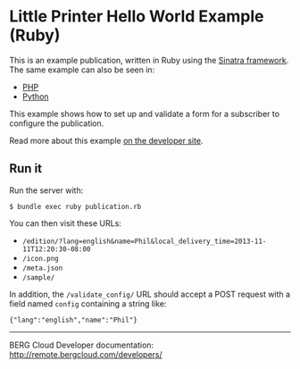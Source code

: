 # Little Printer Hello World Example (Ruby)

This is an example publication, written in Ruby using the [Sinatra framework](http://www.sinatrarb.com/). The same example can also be
seen in:

* [PHP](https://github.com/bergcloud/lp-hello-world-php)
* [Python](https://github.com/bergcloud/lp-hello-world-python)

This example shows how to set up and validate a form for a subscriber to
configure the publication.

Read more about this example [on the developer site](http://remote.bergcloud.com/developers/littleprinter/examples/hello_world). 

## Run it

Run the server with:

    $ bundle exec ruby publication.rb

You can then visit these URLs:

* `/edition/?lang=english&name=Phil&local_delivery_time=2013-11-11T12:20:30-08:00`
* `/icon.png`
* `/meta.json`
* `/sample/`

In addition, the `/validate_config/` URL should accept a POST request with
a field named `config` containing a string like:

    {"lang":"english","name":"Phil"}


----

BERG Cloud Developer documentation: http://remote.bergcloud.com/developers/

